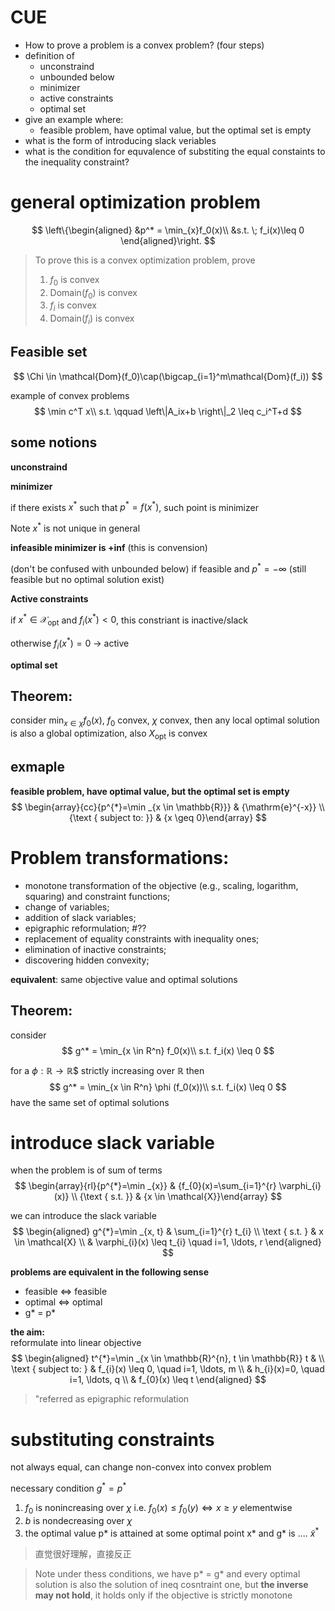 # CUE
- How to prove a problem is a convex problem? (four steps)
- definition of 
  - unconstraind
  - unbounded below
  - minimizer
  - active constraints
  - optimal set
- give an example where:
  - feasible problem, have optimal value, but the optimal set is empty
- what is the form of introducing slack veriables
- what is the condition for equvalence of substiting the equal constaints to the inequality constraint?


# general optimization problem
$$
\left\{\begin{aligned} &p^* = \min_{x}f_0(x)\\ &s.t. \; f_i(x)\leq 0 \end{aligned}\right. 
$$

> To prove this is a convex optimization problem, prove
> 1. $f_0$ is convex
> 2. Domain($f_0$) is convex
> 3. $f_i$ is convex
> 4. Domain($f_i$) is convex

## Feasible set
$$
\Chi \in \mathcal{Dom}(f_0)\cap(\bigcap_{i=1}^m\mathcal{Dom}(f_i))
$$

example of convex problems
$$
\min c^T x\\
s.t. \qquad \left\|A_ix+b \right\|_2 \leq c_i^T+d
$$

## some notions
**unconstraind**

**minimizer**

if there exists $x^*$  such that $p^* = f(x^*)$, such point is minimizer

Note $x^*$ is not unique in general

**infeasible minimizer is +inf**
(this is convension)

(don't be confused with unbounded below)
if feasible and $p^*=-\infty$ (still feasible but no optimal solution exist)


**Active constraints**

if $x^*\in \mathcal{X}_{\mathrm{opt}}$ and $f_i(x^*)<0$, this constriant is inactive/slack

otherwise $f_i(x^*)=0$ -> active 

**optimal set**

## Theorem: 
consider $\min_{x\in \chi }f_0(x)$, $f_0$ convex, $\chi$ convex, then any local optimal solution is also a global optimization, also $X_{\text{opt}}$ is convex

## exmaple
**feasible problem, have optimal value, but the optimal set is empty**
$$
\begin{array}{cc}{p^{*}=\min _{x \in \mathbb{R}}} & {\mathrm{e}^{-x}} \\ {\text { subject to: }} & {x \geq 0}\end{array}
$$

# Problem transformations:
- monotone transformation of the objective (e.g., scaling, logarithm, squaring) and constraint functions;
- change of variables;
- addition of slack variables;
- epigraphic reformulation; #??
- replacement of equality constraints with inequality ones;
- elimination of inactive constraints;
- discovering hidden convexity;

**equivalent**: same objective value and optimal solutions


## Theorem:

consider
$$
g^* = \min_{x \in R^n} f_0(x)\\
s.t. f_i(x) \leq 0
$$

for a $\phi: \mathbb{R}\rightarrow \mathbb{R}$$ 
strictly increasing over $\mathbb{R}$
then 
$$
g^* = \min_{x \in R^n} \phi (f_0(x))\\
s.t. f_i(x) \leq 0
$$
have the same set of optimal solutions

# introduce slack variable
when the problem is of sum of terms
$$
\begin{array}{rl}{p^{*}=\min _{x}} & {f_{0}(x)=\sum_{i=1}^{r} \varphi_{i}(x)} \\ {\text { s.t. }} & {x \in \mathcal{X}}\end{array}
$$

we can introduce the slack variable
$$
\begin{aligned} g^{*}=\min _{x, t} & \sum_{i=1}^{r} t_{i} \\ \text { s.t. } & x \in \mathcal{X} \\ & \varphi_{i}(x) \leq t_{i} \quad i=1, \ldots, r \end{aligned}
$$


**problems are equivalent in the following sense**

- feasible $\Leftrightarrow$ feasible
- optimal $\Leftrightarrow$ optimal
- g* = p*

**the aim:**    
reformulate into linear objective
$$
\begin{aligned} t^{*}=\min _{x \in \mathbb{R}^{n}, t \in \mathbb{R}} t & \\ \text { subject to: } & f_{i}(x) \leq 0, \quad i=1, \ldots, m \\ & h_{i}(x)=0, \quad i=1, \ldots, q \\ & f_{0}(x) \leq t \end{aligned}
$$
> "referred as epigraphic reformulation

# substituting constraints
not always equal, can change non-convex into convex problem

necessary condition $g^* = p^*$
1. $f_0$ is nonincreasing over $\chi$ i.e. $f_{0}(x) \leq f_{0}(y) \Leftrightarrow x \geq y \text { elementwise }$
2. $b$ is nondecreasing over $\chi$
3. the optimal value p* is attained at some optimal point x* and g* is .... $\tilde{x}^*$

> 直觉很好理解，直接反正

>Note under thess conditions, we have p* = g* and every optimal solution is also the solution of ineq cosntraint one, but **the inverse may not hold**, it holds only if the objective is strictly monotone
